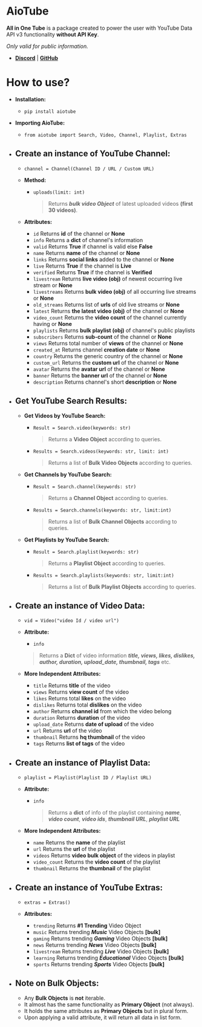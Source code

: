 
# AioTube           
 **All in One Tube** is a package created to power the user with YouTube Data API v3 functionality **without API Key**.
 
 *Only valid for public information.*   
    
 - **[Discord](https://discord.gg/YAFGAaMrTC)** | **[GitHub](https://github.com/jnsougata/AioTube)**
# How to use?         
 - **Installation:**     
    - `pip install aiotube`  
    
 - **Importing AioTube:**     
    - `from aiotube import Search, Video, Channel, Playlist, Extras`   
   
 - **Create an instance of YouTube Channel:** 
   - 
     - `channel = Channel(Channel ID / URL / Custom URL) `    
            
     - **Method:**
        - `uploads(limit: int)`       
             > Returns ***bulk video Object*** of latest uploaded videos **(first 30 videos)**.
     - **Attributes:** 
       - `id` Returns **id** of the channel or **None**
       - `info` Returns a **dict** of channel's information
       - `valid` Returns **True** if channel is valid else **False**
       - `name` Returns **name** of the channel or **None**
       - `links` Returns **social links** added to the channel or **None**
       - `live` Returns **True** if the channel is **Live**
       - `verified` Returns **True** if the channel is **Verified**
       - `livestream` Returns **live video (obj)** of newest occurring live stream or **None**
       - `livestreams` Returns **bulk video (obj)** of all occurring live streams or **None**
       - `old_streams` Returns list of **urls** of old live streams or **None**
       - `latest` Returns **the latest video (obj)** of the channel or **None**
       - `video_count` Returns the **video count** of the channel currently having or **None**
       - `playlists` Returns **bulk playlist (obj)** of channel's public playlists
       - `subscribers` Returns **sub-count** of the channel or **None**        
       - `views` Returns total number of **views** of the channel or **None**           
       - `created_at` Returns channel **creation date** or **None**       
       - `country` Returns the generic country of the channel or **None**      
       - `custom_url` Returns the **custom url** of the channel or **None**
       - `avatar` Returns the **avatar url** of the channel or **None**       
       - `banner` Returns the **banner url** of the channel or **None**  
       - `description` Returns channel's short **description** or **None**

 - **Get YouTube Search Results:**
   - 
     - **Get Videos by YouTube Search:**     
        - `Result = Search.video(keywords: str)`   
		       
            > Returns a **Video Object** according to queries. 
			     
        - `Results = Search.videos(keywords: str, limit: int)`   
		        
           > Returns a list of **Bulk Video Objects** according to queries.    
           
     - **Get Channels by YouTube Search:**    
       
        - `Result = Search.channel(keywords: str)`          
             > Returns a **Channel Object** according to queries.     
		  
        - `Results = Search.channels(keywords: str, limit:int)`          
	 
           > Returns a list of **Bulk Channel Objects** according to queries.    
           
     - **Get Playlists by YouTube Search:**    
        - `Result = Search.playlist(keywords: str)`          
             > Returns a **Playlist Object** according to queries. 
		 
        - `Results = Search.playlists(keywords: str, limit:int)`
            > Returns a list of **Bulk Playlist Objects** according to queries. 
		 
 - **Create an instance of Video Data:**
   - 
     - `vid = Video("video Id / video url")`
       
     - **Attribute:**     
        - `info`     
         > Returns a **Dict** of video information ***title, views, likes, dislikes, author, duration, upload_date, thumbnail, tags*** etc.      
      
     - **More Independent Attributes:**          
         - `title`  Returns **title** of the video          
         - `views`  Returns **view count** of the video          
         - `likes`  Returns total **likes** on the video          
         - `dislikes`  Returns total **dislikes** on the video          
         - `author`  Returns **channel id** from which the video belong          
         - `duration`  Returns **duration** of the video          
         - `upload_date`  Returns **date of upload** of the video                   
         - `url` Returns **url** of the video    
         - `thumbnail`  Returns **hq thumbnail** of the video  
         - `tags`  Returns **list of tags** of the video
     
 - **Create an instance of Playlist Data:** 
   - 
  
     - `playlist = Playlist(Playlist ID / Playlist URL)`
     
     - **Attribute:**
   
        - `info`   
           > Returns a **dict** of info of the playlist containing ***name***, ***video count***, ***video ids***, ***thumbnail URL***, ***playlist URL***  
			
     - **More Independent Attributes:**
       - `name`  Returns the **name** of the playlist  
       - `url`  Returns the **url** of the playlist 
       - `videos`  Returns **video bulk object** of the videos in playlist 
       - `video_count`  Returns the **video count** of the playlist 
       - `thumbnail`  Returns the **thumbnail** of the playlist
    
 - **Create an instance of YouTube Extras:**
   - 
      - `extras = Extras()`    
      
      - **Attributes:**    
         - `trending`  Returns **#1 Trending** Video Object    
         - `music`  Returns trending ***Music*** Video Objects **[bulk]**   
         - `gaming`  Returns trending ***Gaming*** Video Objects **[bulk]**    
         - `news`  Returns trending ***News*** Video Objects **[bulk]**    
         - `livestream`  Returns trending ***Live*** Video Objects **[bulk]**    
         - `learning`  Returns trending ***Educational*** Video Objects **[bulk]**    
         - `sports`  Returns trending ***Sports*** Video Objects **[bulk]**
 

 - **Note on Bulk Objects:**
   - 
     - Any **Bulk Objects** is **not** iterable. 
     - It almost has the same functionality as **Primary Object** (not always).
     - It holds the same attributes as **Primary Objects** but in plural form.
     - Upon applying a valid attribute, it will return all data in list form.
   